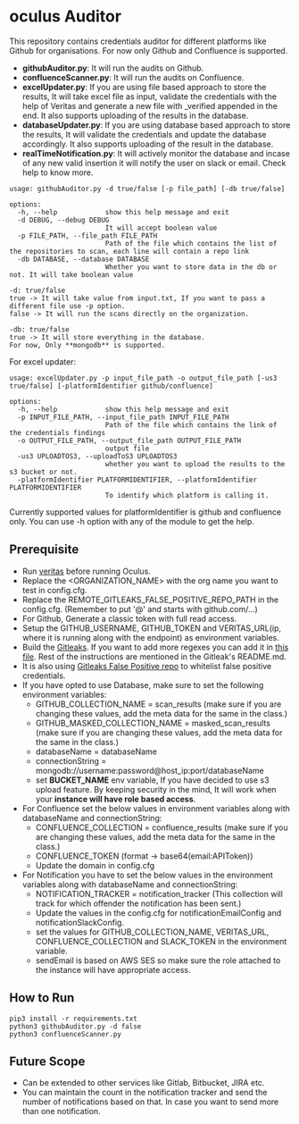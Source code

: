 # oculus Auditor
This repository contains credentials auditor for different platforms like Github for organisations. For now only Github and Confluence is supported.
- **githubAuditor.py**: It will run the audits on Github.
- **confluenceScanner.py**: It will run the audits on Confluence.
- **excelUpdater.py**: If you are using file based approach to store the results, It will take excel file as input, validate the credentials with the help of Veritas and generate a new file with _verified appended in the end. It also supports uploading of the results in the database.
- **databaseUpdater.py**: If you are using database based approach to store the results, It will validate the credentials and update the database accordingly. It also supports uploading of the result in the database.
- **realTimeNotification.py**: It will actively monitor the database and incase of any new valid insertion it will notify the user on slack or email. Check help to know more.

```
usage: githubAuditor.py -d true/false [-p file_path] [-db true/false]

options:
  -h, --help            show this help message and exit
  -d DEBUG, --debug DEBUG
                        It will accept boolean value
  -p FILE_PATH, --file_path FILE_PATH
                        Path of the file which contains the list of the repositories to scan, each line will contain a repo link
  -db DATABASE, --database DATABASE
                        Whether you want to store data in the db or not. It will take boolean value

-d: true/false
true -> It will take value from input.txt, If you want to pass a different file use -p option.
false -> It will run the scans directly on the organization. 

-db: true/false 
true -> It will store everything in the database.
For now, Only **mongodb** is supported.
```
For excel updater:
```
usage: excelUpdater.py -p input_file_path -o output_file_path [-us3 true/false] [-platformIdentifier github/confluence]

options:
  -h, --help            show this help message and exit
  -p INPUT_FILE_PATH, --input_file_path INPUT_FILE_PATH
                        Path of the file which contains the link of the credentials findings
  -o OUTPUT_FILE_PATH, --output_file_path OUTPUT_FILE_PATH
                        output file
  -us3 UPLOADTOS3, --uploadToS3 UPLOADTOS3
                        whether you want to upload the results to the s3 bucket or not.
  -platformIdentifier PLATFORMIDENTIFIER, --platformIdentifier PLATFORMIDENTIFIER
                        To identify which platform is calling it.
```
Currently supported values for platformIdentifier is github and confluence only.
You can use -h option with any of the module to get the help.
 

## Prerequisite
- Run [veritas](https://github.com/ankitsaini2609/veritas) before running Oculus.
- Replace the <ORGANIZATION_NAME> with the org name you want to test in config.cfg.
- Replace the REMOTE_GITLEAKS_FALSE_POSITIVE_REPO_PATH in the config.cfg. (Remember to put '@' and starts with github.com/...)
- For Github, Generate a classic token with full read access.
- Setup the GITHUB_USERNAME, GITHUB_TOKEN and VERITAS_URL(ip, where it is running along with the endpoint) as environment variables.
- Build the [Gitleaks](https://github.com/ankitsaini2609/gitleaks). If you want to add more regexes you can add it in [this file](https://github.com/ankitsaini2609/gitleaks/blob/main/config/default.go). Rest of the instructions are mentioned in the Gitleak's README.md.
- It is also using [Gitleaks False Positive repo](https://github.com/ankitsaini2609/gitleaks_false_positives) to whitelist false positive credentials.
- If you have opted to use Database, make sure to set the following environment variables:
    - GITHUB_COLLECTION_NAME = scan_results (make sure if you are changing these values, add the meta data for the same in the class.)
    - GITHUB_MASKED_COLLECTION_NAME = masked_scan_results (make sure if you are changing these values, add the meta data for the same in the class.)
    - databaseName = databaseName
    - connectionString = mongodb://username:password@host_ip:port/databaseName
    - set **BUCKET_NAME** env variable, If you have decided to use s3 upload feature. By keeping security in the mind, It will work when your **instance will have role based access**.
- For Confluence set the below values in environment variables along with databaseName and connectionString: 
    - CONFLUENCE_COLLECTION = confluence_results (make sure if you are changing these values, add the meta data for the same in the class.)
    - CONFLUENCE_TOKEN (format -> base64(email:APIToken))
    - Update the domain in config.cfg
- For Notification you have to set the below values in the environment variables along with databaseName and connectionString: 
    - NOTIFICATION_TRACKER = notification_tracker (This collection will track for which offender the notification has been sent.)
    - Update the values in the config.cfg for notificationEmailConfig and notificationSlackConfig.
    - set the values for GITHUB_COLLECTION_NAME, VERITAS_URL, CONFLUENCE_COLLECTION and SLACK_TOKEN in the environment variable.
    - sendEmail is based on AWS SES so make sure the role attached to the instance will have appropriate access.

## How to Run
```
pip3 install -r requirements.txt
python3 githubAuditor.py -d false 
python3 confluenceScanner.py 
```

## Future Scope
- Can be extended to other services like Gitlab, Bitbucket, JIRA etc.
- You can maintain the count in the notification tracker and send the number of notifications based on that. In case you want to send more than one notification.



